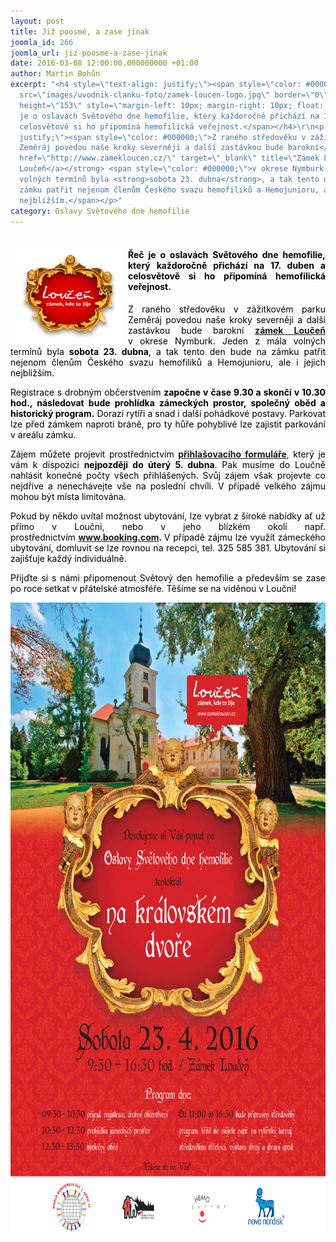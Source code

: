 ```yaml
---
layout: post
title: Již poosmé, a zase jinak
joomla_id: 266
joomla_url: jiz-poosme-a-zase-jinak
date: 2016-03-08 12:00:00.000000000 +01:00
author: Martin Bohůn
excerpt: "<h4 style=\"text-align: justify;\"><span style=\"color: #000000;\"><br /><img
  src=\"images/uvodnik-clanku-foto/zamek-loucen-logo.jpg\" border=\"0\" width=\"168\"
  height=\"153\" style=\"margin-left: 10px; margin-right: 10px; float: left;\" />Řeč
  je o oslavách Světového dne hemofilie, který každoročně přichází na 17. duben a
  celosvětově si ho připomíná hemofilická veřejnost.</span></h4>\r\n<p style=\"text-align:
  justify;\"><span style=\"color: #000000;\">Z raného středověku v zážitkovém parku
  Zeměráj povedou naše kroky severněji a další zastávkou bude barokní</span> <strong><a
  href=\"http://www.zamekloucen.cz/\" target=\"_blank\" title=\"Zámek Loučeň\">zámek
  Loučeň</a></strong> <span style=\"color: #000000;\">v okrese Nymburk. Jeden z mála
  volných termínů byla <strong>sobota 23. dubna</strong>, a tak tento den bude na
  zámku patřit nejenom členům Českého svazu hemofiliků a Hemojunioru, ale i jejich
  nejbližším.</span></p>"
category: Oslavy Světového dne hemofilie
---
```

<h4 style="text-align: justify;"><span style="color: #000000;"><br /><img src="images/uvodnik-clanku-foto/zamek-loucen-logo.jpg" border="0" width="168" height="153" style="margin-left: 10px; margin-right: 10px; float: left;" />Řeč je o oslavách Světového dne hemofilie, který každoročně přichází na 17. duben a celosvětově si ho připomíná hemofilická veřejnost.</span></h4>

<p style="text-align: justify;"><span style="color: #000000;">Z raného středověku v zážitkovém parku Zeměráj povedou naše kroky severněji a další zastávkou bude barokní</span> <strong><a href="http://www.zamekloucen.cz/" target="_blank" title="Zámek Loučeň">zámek Loučeň</a></strong> <span style="color: #000000;">v okrese Nymburk. Jeden z mála volných termínů byla <strong>sobota 23. dubna</strong>, a tak tento den bude na zámku patřit nejenom členům Českého svazu hemofiliků a Hemojunioru, ale i jejich nejbližším.</span></p>



<p style="text-align: justify;"><span style="color: #000000;">Registrace s drobným občerstvením <strong>započne v čase 9.30 a skončí v 10.30 hod., následovat bude prohlídka zámeckých prostor, společný oběd a historický program.</strong> Dorazí rytíři a snad i další pohádkové postavy. Parkovat lze před zámkem naproti bráně, pro ty hůře pohyblivé lze zajistit parkování v areálu zámku.</span>  </p>

<p style="text-align: justify;"><span style="color: #000000;">Zájem můžete projevit prostřednictvím</span> <a href="index.php/cs/?option=com_chronoforms&amp;chronoform=Deadline-loucen" target="_blank" title="Loučeň 2016"><strong>přihlašovacího formuláře</strong></a>, <span style="color: #000000;">který je vám k dispozici <strong>nejpozději do úterý 5. dubna</strong>. Pak musíme do Loučně nahlásit konečné počty všech přihlášených. Svůj zájem však projevte co nejdříve a nenechávejte vše na poslední chvíli. V případě velkého zájmu mohou být místa limitována. </span></p>

<p style="text-align: justify;"><span style="color: #000000;">Pokud by někdo uvítal možnost ubytování, lze vybrat z široké nabídky ať už přímo v Loučni, nebo v jeho blízkém okolí např. prostřednictvím</span> <strong><a href="http://www.booking.com/" target="_blank">www.booking.com</a>. </strong><span style="color: #000000;">V případě zájmu lze využít zámeckého ubytování, domluvit se lze rovnou na recepci, tel. 325 585 381.</span><strong> </strong><span style="color: #000000;">Ubytování si zajišťuje každý individuálně.</span></p>

<p style="text-align: justify;"><span style="color: #000000;">Přijďte si s námi připomenout Světový den hemofilie a především se zase po roce setkat v přátelské atmosféře. Těšíme se na viděnou v Loučni!</span></p>

<p style="text-align: center;"><a href="images/dokumenty-pdf-doc/pozvanka%20loucen.pdf" target="_blank" title="Pozvánka Loučeň"><img src="images/uvodnik-clanku-foto/pozvanka loucen.jpg" border="0" alt="" width="716" height="1006" /></a></p>
